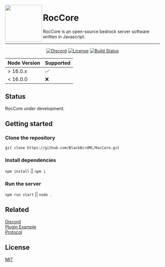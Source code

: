 <img width="120px" align="left" src="https://media.discordapp.net/attachments/1099287728857821224/1099314814456692747/Untitled.png"></img>

# RocCore

RocCore is an open-source bedrock server software written in Javascript.

---

<p align="center">
	<a href="https://discord.gg/sCrAZbGtfr"><img src="https://img.shields.io/discord/1070387552126763152?label=discord&color=7289DA&logo=discord" alt="Discord" /></a>
	<a href="https://github.com/BlackBirdMC/RocCore/blob/main/LICENSE"><img src="https://img.shields.io/badge/license-MIT-green" alt="License" /></a>
	<a href="https://github.com/BlackBirdMC/RocCore/actions/workflows/npm-grunt.yml"><img src="https://github.com/BlackBirdMC/Server/actions/workflows/npm-grunt.yml/badge.svg" alt="Build Status" /></a>
</p>

| Node Version | Supported          |
| ------------ | ------------------ |
| > 16.0.x     | :white_check_mark: |
| < 16.0.0    | :x:                |

## Status

RocCore under development.

## Getting started

### Clone the repository
`git clone https://github.com/BlackBirdMC/RocCore.git`

### Install dependencies
`npm install` || `npm i`

### Run the server
`npm run start` || `node .`

## Related

[Discord](https://discord.gg/rZ6DBFzDYe) <br>
[Plugin Example](https://github.com/BlackBirdMC/Example-Plugin) <br>
[Protocol](https://github.com/BlackBirdMC/Protocol)

## License

[MIT](/LICENSE)
